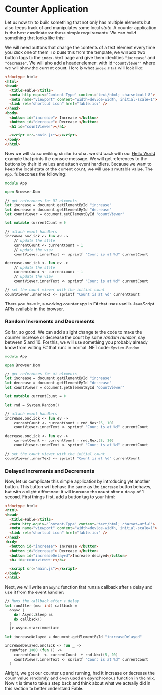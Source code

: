 # Counter Application

Let us now try to build something that not only has multiple elements but also keeps track of and manipulates some local *state*. A counter application is the best candidate for these simple requirements. We can build something that looks like this:

<resolved-image source="/images/fable/counter.gif" />

We will need buttons that change the contents of a text element every time you click one of them. To build this from the template, we will add two button tags to the `index.html` page and give them identities `"increase"` and `"decrease"`. We will also add a header element with id `"countViewer"` where we will show the current count. Here is what `index.html` will look like:

```html {highlight:[10, 11, 12]}
<!doctype html>
<html>
<head>
  <title>Fable</title>
  <meta http-equiv='Content-Type' content='text/html; charset=utf-8'>
  <meta name="viewport" content="width=device-width, initial-scale=1">
  <link rel="shortcut icon" href="fable.ico" />
</head>
<body>
  <button id="increase"> Increase </button>
  <button id="decrease"> Decrease </button>
  <h1 id="countViewer"></h1>

  <script src="main.js"></script>
</body>
</html>
```

Now we will do something similar to what we did back with our [Hello World](hello-world) example that prints the console message. We will get references to the buttons by their id values and attach event handlers. Because we want to keep the local state of the current count, we will use a mutable value. The `App.fs` becomes the following:

```fsharp
module App

open Browser.Dom

// get references for UI elements
let increase = document.getElementById "increase"
let decrease = document.getElementById "decrease"
let countViewer = document.getElementById "countViewer"

let mutable currentCount = 0

// attach event handlers
increase.onclick <- fun ev ->
    // update the state
    currentCount <- currentCount + 1
    // update the view
    countViewer.innerText <- sprintf "Count is at %d" currentCount

decrease.onclick <- fun ev ->
    // update the state
    currentCount <- currentCount - 1
    // update the view
    countViewer.innerText <- sprintf "Count is at %d" currentCount

// set the count viewer with the initial count
countViewer.innerText <- sprintf "Count is at %d" currentCount
```
There you have it, a working counter app in F# that uses vanilla JavaScript APIs available in the browser.

### Random Increments and Decrements
So far, so good. We can add a slight change to the code to make the counter increase or decrease the count by some *random number*, say between 5 and 10. For this, we will use something you probably already know from writing F# that runs in normal .NET code: `System.Random`
```fsharp {highlight: [12, 16, 20]}
module App

open Browser.Dom

// get references for UI elements
let increase = document.getElementById "increase"
let decrease = document.getElementById "decrease"
let countViewer = document.getElementById "countViewer"

let mutable currentCount = 0

let rnd = System.Random()

// attach event handlers
increase.onclick <- fun ev ->
    currentCount <- currentCount + rnd.Next(5, 10)
    countViewer.innerText <- sprintf "Count is at %d" currentCount

decrease.onclick <- fun ev ->
    currentCount <- currentCount - rnd.Next(5, 10)
    countViewer.innerText <- sprintf "Count is at %d" currentCount

// set the count viewer with the initial count
countViewer.innerText <- sprintf "Count is at %d" currentCount
```

<resolved-image source="/images/fable/random-counter.gif" />


### Delayed Increments and Decrements
Now, let us complicate this simple application by introducing yet another button. This button will behave the same as the `increase` button behaves, but with a slight difference: it will increase the count after a delay of 1 second. First things first, add a button tag to your html:
```html {highlight: [12]}
<!doctype html>
<html>
<head>
  <title>Fable</title>
  <meta http-equiv='Content-Type' content='text/html; charset=utf-8'>
  <meta name="viewport" content="width=device-width, initial-scale=1">
  <link rel="shortcut icon" href="fable.ico" />
</head>
<body>
  <button id="increase"> Increase </button>
  <button id="decrease"> Decrease </button>
  <button id="increaseDelayed">Increase delayed</button>
  <h1 id="countViewer"></h1>

  <script src="main.js"></script>
</body>
</html>

```
Next, we will write an `async` function that runs a callback after a delay and use it from the event handler:
```fsharp
// Runs the callback after a delay
let runAfter (ms: int) callback =
  async {
    do! Async.Sleep ms
    do callback()
  }
  |> Async.StartImmediate

let increaseDelayed = document.getElementById "increaseDelayed"

increaseDelayed.onclick <- fun _ ->
  runAfter 1000 (fun () ->
    currentCount  <- currentCount  + rnd.Next(5, 10)
    countViewer.innerText <- sprintf "Count is at %d" currentCount
  )
```

<resolved-image source="/images/fable/random-counter-delayed.gif" />

Alright, we got our counter up and running, had it increase or decrease the count value randomly, and even used an asynchronous function in the mix. Now it is time to take a step back and think about what we actually did in this section to better understand Fable.
